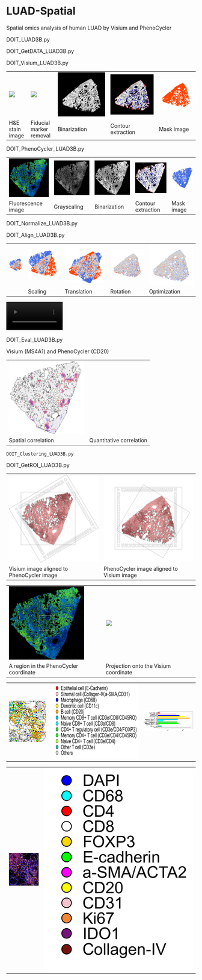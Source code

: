 # LUAD-Spatial
Spatial omics analysis of human LUAD by Visium and PhenoCycler

DOIT_LUAD3B.py

DOIT_GetDATA_LUAD3B.py

DOIT_Visium_LUAD3B.py

<table>
<tr>
<td><img src="img/visium/FFPE_LUAD_3_B-Visium_00.png"></td>
<td><img src="img/visium/FFPE_LUAD_3_B-Visium_tr_gray_with_circle_bgr.png"></td>
<td><img src="img/visium/FFPE_LUAD_3_B-Visium_tr_gray_without_circle_nega_bin.png"></td>
<td><img src="img/visium/FFPE_LUAD_3_B-Visium_tr_gray_without_circle_nega_bin_bgr_cont.png"></td>
<td><img src="img/visium/FFPE_LUAD_3_B-Visium_tr_gray_without_circle_nega_mask_with_hole_bgr.png"></td>
</tr>
<tr>
<td>H&E stain image</td>
<td>Fiducial marker removal</td>
<td>Binarization</td>
<td>Contour extraction</td>
<td>Mask image</td>
</tr>
</table>


DOIT_PhenoCycler_LUAD3B.py

<table>
<tr>
<td><img src="img/phenocycler/FFPE_LUAD_3_B-PhenoCycler-MULTI_bgr_bb_01.png"></td>
<td><img src="img/phenocycler/FFPE_LUAD_3_B-PhenoCycler-MULTI_gray_nega_01.png"></td>
<td><img src="img/phenocycler/FFPE_LUAD_3_B-PhenoCycler-MULTI_gray_nega_bin_01.png"></td>
<td><img src="img/phenocycler/FFPE_LUAD_3_B-PhenoCycler-MULTI_gray_nega_bin_dilate_erode_dilate_cont_01.png"></td>
<td><img src="img/phenocycler/FFPE_LUAD_3_B-PhenoCycler-MULTI_gray_nega_mask_with_hole_bgr_01.png"></td>
</tr>
<tr>
<td>Fluorescence image</td>
<td>Grayscaling</td>
<td>Binarization</td>
<td>Contour extraction</td>
<td>Mask image</td>
</tr>
</table>


DOIT_Normalize_LUAD3B.py

DOIT_Align_LUAD3B.py

<table>
<tr>
<td><img src="img/align/FFPE_LUAD_3_B_init_wh.png" ></t>
<td><img src="img/align/FFPE_LUAD_3_B_zoom_wh.png"></td>
<td><img src="img/align/FFPE_LUAD_3_B_shift_wh.png"></td>
<td><img src="img/align/FFPE_LUAD_3_B_rotate_wh.png"></td>
<td><img src="img/align/FFPE_LUAD_3_B_opt_wh.png"></td>
</tr>
<tr>
<td></td>
<td>Scaling</td>
<td>Translation</td>
<td>Rotation</td>
<td>Optimization</td>
</tr>
</table>

<video controls width="150" muted="false" src="https://github.com/akinaka-dd/LUAD-Spatial/assets/173239467/52cc85bb-f3b8-482d-98ca-164f7bfcb809"></video>
</div>

DOIT_Eval_LUAD3B.py

Visium (MS4A1) and PhenoCycler (CD20)</td>

<table>
<tr>
<td><img width="200px" src="img/eval/FFPE_LUAD_3_B-MS4A1-CD20_plot_bin_01.png"></td>
<td><![Alt Text](URL )  width="200px" src="img/eval/FFPE_LUAD_3_B-MS4A1-CD20_cor_in_tissue.png"></td>
</tr>
<tr>
<td>Spatial correlation</td>
<td>Quantitative correlation</td>
</tr>
</table>
	
	DOIT_Clustering_LUAD3B.py

DOIT_GetROI_LUAD3B.py

<table>
<tr>
<td><img width="250px" src="img/roi/FFPE_LUAD_3_B-PhenoCycler-Visium-map_ext_01.png"></td>
<td><img width="250px" src="img/roi/FFPE_LUAD_3_B-PhenoCycler-Visium-map_ext_rotated_01.png"></td>
</tr>
<tr>
<td>Visium image aligned to PhenoCycler image</td>
<td>PhenoCycler image aligned to Visium image</td>
</tr>
</table>

<table>
<tr>
<td><img width="200px" src="img/roi/FFPE_LUAD_3_B-Visium-PhenoCycler_MULTI-map0_01.png"></td>
<td><img width="200px" src="img/roi/FFPE_LUAD_3_B-Visium-PhenoCycler_MULTI-map.png"></td>
</tr>
<tr>
<td>A region in the PhenoCycler coordinate</td>
<td>Projection onto the Visium coordinate</td>
</tr>
</table>


<table>
<tr>
<td><img width="150px" src="img/roi/FFPE_LUAD_3_B-Visium-PhenoCycler_MULTI-ROI05-celltype_spots.png">
<td><img height="200px" src="img/roi/FFPE_LUAD_3_B-Visium-PhenoCycler_MULTI-ROI05-celltype_legend.png">
<td><img width="200px" src="img/roi/FFPE_LUAD_3_B-Visium-PhenoCycler_MULTI-ROI05-celltype_barchart.png">
</tr>
</table>


<table>
<tr>
<td><img width="150px" src="img/roi/FFPE_LUAD_3_B-Visium-PhenoCycler_MULTI-ROI05_heatmap_spots.png">
<td><img hieght="200px" src="img/roi/FFPE_LUAD_3_B-Visium-PhenoCycler_MULTI-ROI05-heatmap_legend.png">
</tr>
</table>


	
